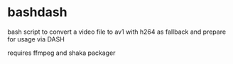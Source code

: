 # bashdash
bash script to convert a video file to av1 with h264 as fallback and prepare for usage via DASH

requires ffmpeg and shaka packager

